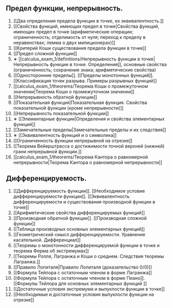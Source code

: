 ## Предел функции, непрерывность. 
1. [[Два определения предела функции в точке, их эквивалентность.]]
2. [[Свойства функций, имеющих предел в точке|Свойства функций, имеющих предел в точке (арифметические операции; ограниченность; отделимость от нуля; переход к пределу в неравенствах; лемма о двух милиционерах)]]
3. [[Критерий Коши существования предела функции в точке]]
4. [[Предел сложной функции]]
5. ∗ [[calculus_exam_1/definitions/Непрерывность функции в точке|Непрерывность функции в точке. Определения]], основные свойства (ограниченность; сохранение знака; арифметические свойства)
6. [[Односторонние пределы]]. [[Пределы монотонных функций]]. [[Классификация точек разрыва. Примеры разрывных функций]]
7. [[calculus_exam_1/theorems/Теорема Коши о промежуточном значении|Теорема Коши о промежуточном значении]]
8. [[Непрерывность обратной функции]]
9. [[Показательная функция|Показательная функция. Свойства показательной функции (кроме непрерывности)]] 
10. [[Непрерывность показательной функции]]
11. ∗ [[Элементарные функции|Определения и свойства элементарных функций]]
12. [[Замечательные пределы|Замечательные пределы и их следствия]]
13. ∗ [[Эквивалентность функций и o символика]] 
14. [[Ограниченность функции непрерывной на отрезке]]
15. [[Теорема Вейерштрасса о достижимости точной верхней (нижней) грани непрерывной функции.]]
16. [[calculus_exam_1/theorems/Теорема Кантора о равномерной непрерывности|Теорема Кантора о равномерной непрерывности]]
## Дифференцируемость. 
1. [[Дифференцируемость функции]]. [[Необходимое условие дифференцируемости функции]]. [[Эквивалентность дифференцируемости и существования производной функции в точке]]
2. [[Арифметические свойства дифференцируемых функций]]
3. [[Производная обратной функции]]. [[Производная сложной функции]]
4. [[Таблица производных основных элементарных функций]]
5. [[Геометрический смысл дифференцируемости. Уравнение касательной. Дифференциал]]
6. [[Теоремы о монотонности дифференцируемой функции в точке и теорема Ферма об экстремумах]]
7. [[Теоремы Ролля, Лагранжа и Коши о среднем. Следствия теоремы Лагранжа.]]
8. [[Правило Лопиталя|Правило Лопиталя (доказательство 0/0)]]
9. [[Формула Тейлора с остаточным членом в форме Лагранжа]]
10. [[Формула Тейлора с остаточным членом в форме Пеано]]. [[Формулы Тейлора для основных элементарных функций ]]
11. [[Достаточные условия экстремума и выпуклости функции в точке]]
12. [[Необходимые и достаточные условия выпуклости функции на отрезке]]
